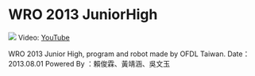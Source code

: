 # WRO 2013 JuniorHigh
![](https://i1.ytimg.com/vi/MNJ-fYxImNg/maxresdefault.jpg)
Video: [YouTube](https://www.youtube.com/watch?v=MNJ-fYxImNg)

WRO 2013 Junior High, program and robot made by OFDL Taiwan.
Date：2013.08.01
Powered By ：賴俊霖、黃靖涵、吳文玉
